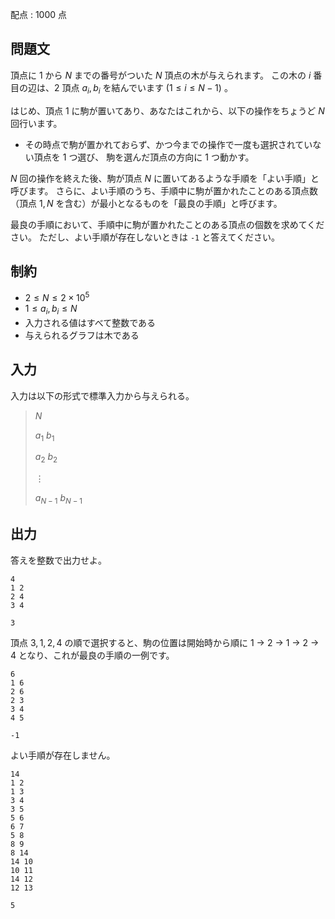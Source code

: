 配点 : $1000$ 点

## 問題文

頂点に $1$ から $N$ までの番号がついた $N$ 頂点の木が与えられます。
この木の $i$ 番目の辺は、$2$ 頂点 $a_i,b_i$ を結んでいます $(1\leq i\leq N-1)$ 。

はじめ、頂点 $1$ に駒が置いてあり、あなたはこれから、以下の操作をちょうど $N$ 回行います。

- その時点で駒が置かれておらず、かつ今までの操作で一度も選択されていない頂点を $1$ つ選び、
駒を選んだ頂点の方向に $1$ つ動かす。

$N$ 回の操作を終えた後、駒が頂点 $N$ に置いてあるような手順を「よい手順」と呼びます。
さらに、よい手順のうち、手順中に駒が置かれたことのある頂点数（頂点 $1,N$ を含む）が最小となるものを「最良の手順」と呼びます。

最良の手順において、手順中に駒が置かれたことのある頂点の個数を求めてください。
ただし、よい手順が存在しないときは `-1` と答えてください。

## 制約

- $2 \leq N \leq 2 \times 10^5$
- $1 \leq a_i,b_i \leq N$
- 入力される値はすべて整数である
- 与えられるグラフは木である

## 入力

入力は以下の形式で標準入力から与えられる。

> $N$
> 
> $a_1$ $b_1$
> 
> $a_2$ $b_2$
> 
> $\vdots$ 
> 
> $a_{N-1}$ $b_{N-1}$

## 出力

答えを整数で出力せよ。

```input1
4
1 2
2 4
3 4
```

```output1
3
```

頂点 $3,1,2,4$ の順で選択すると、駒の位置は開始時から順に $1$ → $2$ → $1$ → $2$ → $4$ となり、これが最良の手順の一例です。

```input2
6
1 6
2 6
2 3
3 4
4 5
```

```output2
-1
```

よい手順が存在しません。

```input3
14
1 2
1 3
3 4
3 5
5 6
6 7
5 8
8 9
8 14
14 10
10 11
14 12
12 13
```

```output3
5
```